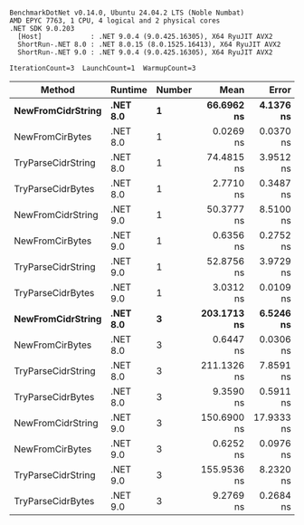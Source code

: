 ```

BenchmarkDotNet v0.14.0, Ubuntu 24.04.2 LTS (Noble Numbat)
AMD EPYC 7763, 1 CPU, 4 logical and 2 physical cores
.NET SDK 9.0.203
  [Host]            : .NET 9.0.4 (9.0.425.16305), X64 RyuJIT AVX2
  ShortRun-.NET 8.0 : .NET 8.0.15 (8.0.1525.16413), X64 RyuJIT AVX2
  ShortRun-.NET 9.0 : .NET 9.0.4 (9.0.425.16305), X64 RyuJIT AVX2

IterationCount=3  LaunchCount=1  WarmupCount=3  

```
| Method             | Runtime  | Number | Mean        | Error      | StdDev    | Min         | Max         | Allocated |
|------------------- |--------- |------- |------------:|-----------:|----------:|------------:|------------:|----------:|
| **NewFromCidrString**  | **.NET 8.0** | **1**      |  **66.6962 ns** |  **4.1376 ns** | **0.2268 ns** |  **66.4364 ns** |  **66.8549 ns** |         **-** |
| NewFromCirBytes    | .NET 8.0 | 1      |   0.0269 ns |  0.0370 ns | 0.0020 ns |   0.0254 ns |   0.0292 ns |         - |
| TryParseCidrString | .NET 8.0 | 1      |  74.4815 ns |  3.9512 ns | 0.2166 ns |  74.3307 ns |  74.7297 ns |         - |
| TryParseCidrBytes  | .NET 8.0 | 1      |   2.7710 ns |  0.3487 ns | 0.0191 ns |   2.7592 ns |   2.7931 ns |         - |
| NewFromCidrString  | .NET 9.0 | 1      |  50.3777 ns |  8.5100 ns | 0.4665 ns |  50.0630 ns |  50.9137 ns |         - |
| NewFromCirBytes    | .NET 9.0 | 1      |   0.6356 ns |  0.2752 ns | 0.0151 ns |   0.6214 ns |   0.6514 ns |         - |
| TryParseCidrString | .NET 9.0 | 1      |  52.8756 ns |  3.9729 ns | 0.2178 ns |  52.6954 ns |  53.1176 ns |         - |
| TryParseCidrBytes  | .NET 9.0 | 1      |   3.0312 ns |  0.0109 ns | 0.0006 ns |   3.0305 ns |   3.0316 ns |         - |
| **NewFromCidrString**  | **.NET 8.0** | **3**      | **203.1713 ns** |  **6.5246 ns** | **0.3576 ns** | **202.8274 ns** | **203.5412 ns** |         **-** |
| NewFromCirBytes    | .NET 8.0 | 3      |   0.6447 ns |  0.0306 ns | 0.0017 ns |   0.6428 ns |   0.6459 ns |         - |
| TryParseCidrString | .NET 8.0 | 3      | 211.1326 ns |  7.8591 ns | 0.4308 ns | 210.7796 ns | 211.6126 ns |         - |
| TryParseCidrBytes  | .NET 8.0 | 3      |   9.3590 ns |  0.5911 ns | 0.0324 ns |   9.3304 ns |   9.3942 ns |         - |
| NewFromCidrString  | .NET 9.0 | 3      | 150.6900 ns | 17.9333 ns | 0.9830 ns | 150.0291 ns | 151.8196 ns |         - |
| NewFromCirBytes    | .NET 9.0 | 3      |   0.6252 ns |  0.0976 ns | 0.0053 ns |   0.6211 ns |   0.6312 ns |         - |
| TryParseCidrString | .NET 9.0 | 3      | 155.9536 ns |  8.2320 ns | 0.4512 ns | 155.6845 ns | 156.4746 ns |         - |
| TryParseCidrBytes  | .NET 9.0 | 3      |   9.2769 ns |  0.2684 ns | 0.0147 ns |   9.2672 ns |   9.2939 ns |         - |

